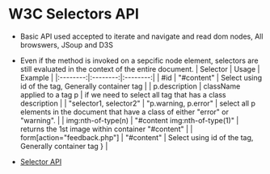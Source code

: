 # W3C Selectors API
* Basic API used accepted to iterate and navigate and read dom nodes, All browswers, JSoup and D3S
* Even if the method is invoked on a sepcific node element, selectors are still evaluated in the context of the entire document. 
| Selector | Usage | Example |
|:--------:|:--------:|:--------:|
| #id | "#content" | Select using id of the tag, Generally container tag  |
| p.description | className applied to a tag p | if we need to select all tag that has a class description |
| "selector1, selector2" | "p.warning, p.error" | select all p elements in the document that have a class of either "error" or "warning". |
| img:nth-of-type(n) | "#content img:nth-of-type(1)" | returns the 1st image within container "#content"  |
| form[action="feedback.php"] | "#content" | Select using id of the tag, Generally container tag }  |


* [Selector API](https://www.w3.org/TR/selectors-api/)